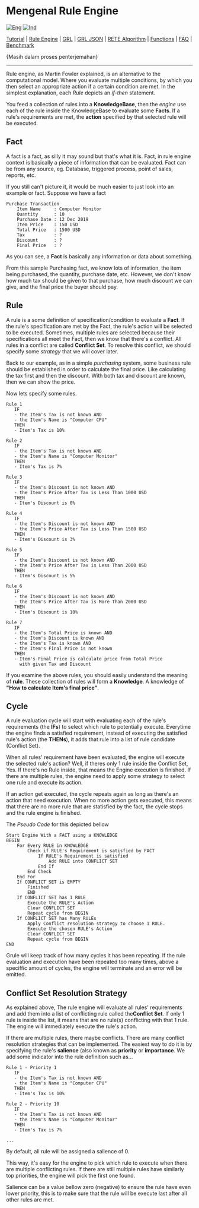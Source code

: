 # Mengenal Rule Engine

[![Eng](https://github.com/gosquared/flags/blob/master/flags/flags/flat/24/United-Kingdom.png?raw=true)](RuleEngine_en.md)
[![Ind](https://github.com/gosquared/flags/blob/master/flags/flags/flat/24/Indonesia.png?raw=true)](RuleEngine_id.md)

[Tutorial](Tutorial_id.md) | [Rule Engine](RuleEngine_id.md) | [GRL](GRL_id.md) | [GRL JSON](GRL_JSON_id.md) | [RETE Algorithm](RETE_id.md) | [Functions](Function_id.md) | [FAQ](FAQ_id.md) | [Benchmark](Benchmarking_id.md)

{Masih dalam proses penterjemahan}

---

Rule engine, as Martin Fowler explained, is an alternative to the computational model.
Where you evaluate multiple conditions, by which you then select an appropriate action if a certain
condition are met. In the simplest explanation, each *Rule* depicts an *if-then* statement.

You feed a collection of rules into a **KnowledgeBase**, then the *engine* use each of the
rule inside the KnowledgeBase to evaluate some **Facts**. If a rule's requirements are met,
the **action** specified by that selected rule will be executed.

## Fact

A fact is a fact, as silly it may sound but that's what it is. Fact, in rule engine context
is basically a piece of information that can be evaluated. Fact can be from any source, eg.
Database, triggered process, point of sales, reports, etc.

If you still can't picture it, it would be much easier to just look
into an example or fact. Suppose we have a fact

```text
Purchase Transaction
    Item Name     : Computer Monitor
    Quantity      : 10
    Purchase Date : 12 Dec 2019
    Item Price    : 150 USD
    Total Price   : 1500 USD
    Tax           : ?
    Discount      : ?
    Final Price   : ?
```

As you can see, a **Fact** is basically any information or data about something.

From this sample Purchasing fact, we know lots of information, the item being purchased, the quantity,
purchase date, etc. However, we don't know how much tax should be given to that purchase,
how much discount we can give, and the final price the buyer should pay.

## Rule

A rule is a some definition of specification/condition to evaluate a **Fact**. If the
rule's specification are met by the Fact, the rule's action will be selected to be executed.
Sometimes, multiple rules are selected because their specifications all meet the Fact, then we know
that there's a conflict. All rules in a conflict are called **Conflict Set**. To resolve this
conflict, we should specify some *strategy* that we will cover later.  

Back to our example, as in a simple *purchasing* system, some business rule should be established in order to
calculate the final price. Like calculating the tax first and then the discount. With both tax and discount
are known, then we can show the price.

Now lets specify some rules.

```text
Rule 1
   IF
   - the Item's Tax is not known AND
   - the Item's Name is "Computer CPU"
   THEN
   - Item's Tax is 10%

Rule 2
   IF
   - the Item's Tax is not known AND
   - the Item's Name is "Computer Monitor"
   THEN
   - Item's Tax is 7%

Rule 3
   IF
   - the Item's Discount is not known AND
   - the Item's Price After Tax is Less Than 1000 USD
   THEN
   - Item's Discount is 0%

Rule 4
   IF
   - the Item's Discount is not known AND
   - the Item's Price After Tax is Less Than 1500 USD
   THEN
   - Item's Discount is 3%

Rule 5
   IF
   - the Item's Discount is not known AND
   - the Item's Price After Tax is Less Than 2000 USD
   THEN
   - Item's Discount is 5%

Rule 6
   IF
   - the Item's Discount is not known AND
   - the Item's Price After Tax is More Than 2000 USD
   THEN
   - Item's Discount is 10%

Rule 7
   IF
   - the Item's Total Price is known AND
   - the Item's Discount is known AND
   - the Item's Tax is known AND
   - the Item's Final Price is not known
   THEN
   - Item's Final Price is calculate price from Total Price
     with given Tax and Discount
```

If you examine the above rules, you should easily understand the meaning
of **rule**. These collection of rules will form a **Knowledge**. A knowledge of
**"How to calculate Item's final price"**.

## Cycle

A rule evaluation cycle will start with evaluating each of the rule's requirements (the **IFs**)
to select which rule to potentially execute. Everytime the engine finds a satisfied
requirement, instead of executing the satisfied rule's action (the **THENs**), it adds
that rule into a list of rule candidate (Conflict Set).

When all rules' requirement have been evaluated,
the engine will execute the selected rule's action? Well, if theres only 1 rule
inside the Conflict Set, Yes. If there's no Rule inside, that means the Engine execution
is finished. If there are multiple rules, the engine need to apply some strategy
to select one rule and execute its action.

If an action get executed, the cycle repeats again as long as there's an action that need execution.
When no more action gets executed, this means that there are no more rule that are statisfied
by the fact, the cycle stops and the rule engine is finished.

The *Pseudo Code* for this depicted bellow

```text
Start Engine With a FACT using a KNOWLEDGE
BEGIN
    For Every RULE in KNOWLEDGE
        Check if RULE's Requirement is satisfied by FACT
            If RULE's Requirement is satisfied
                Add RULE into CONFLICT SET
            End If
        End Check
    End For
    If CONFLICT SET is EMPTY
        Finished
        END
    If CONFLICT SET has 1 RULE
        Execute the RULE's Action
        Clear CONFLICT SET
        Repeat cycle from BEGIN
    If CONFLICT SET has Many RULEs
        Apply Conflict resolution strategy to choose 1 RULE.
        Execute the chosen RULE's Action
        Clear CONFLICT SET
        Repeat cycle from BEGIN
END
```

Grule will keep track of how many cycles it has been repeating. If the rule evaluation and execution have
been repeated too many times, above a speciffic amount of cycles, the engine will terminate
and an error will be emitted.

## Conflict Set Resolution Strategy

As explained above, The rule engine will evaluate all rules' requirements and add
them into a list of conflicting rule called the**Conflict Set**. If only 1 rule is
inside the list, it means that are no rule(s) conflicting with that 1 rule. The engine
will immediately execute the rule's action.

If there are multiple rules, there maybe conflicts. There are many conflict resolution strategies that
can be implemented. The easiest way to do it is by specifying the rule's **salience** (also known as
**priority** or **importance**. We add some indicator into the rule definition such as...

```text
Rule 1 - Priority 1
   IF
   - the Item's Tax is not known AND
   - the Item's Name is "Computer CPU"
   THEN
   - Item's Tax is 10%

Rule 2 - Priority 10
   IF
   - the Item's Tax is not known AND
   - the Item's Name is "Computer Monitor"
   THEN
   - Item's Tax is 7%

...
```

By default, all rule will be assigned a salience of 0.

This way, it's easy for the engine to pick which rule to execute when there are multiple
conflicting rules. If there are still multiple rules have similarly top priorities, the engine
will pick the first one found.

Salience can be a value bellow zero (negative) to ensure the rule have even lower priority, this is
to make sure that the rule will be execute last after all other rules are met.
